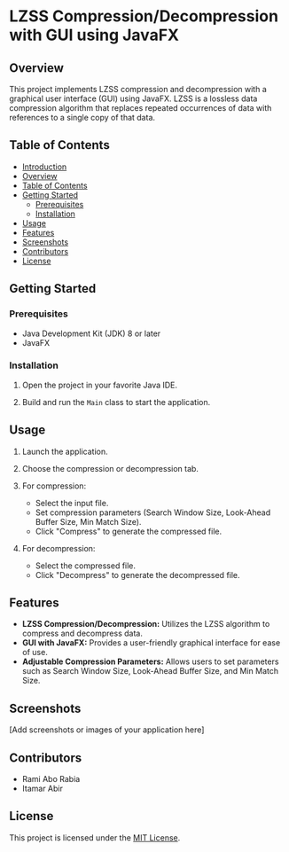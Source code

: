 # LZSS Compression/Decompression with GUI using JavaFX

## Overview

This project implements LZSS compression and decompression with a graphical user interface (GUI) using JavaFX. LZSS is a lossless data compression algorithm that replaces repeated occurrences of data with references to a single copy of that data.

## Table of Contents

- [Introduction](#lzss-compressiondecompression-with-gui-using-javafx)
- [Overview](#overview)
- [Table of Contents](#table-of-contents)
- [Getting Started](#getting-started)
  - [Prerequisites](#prerequisites)
  - [Installation](#installation)
- [Usage](#usage)
- [Features](#features)
- [Screenshots](#screenshots)
- [Contributors](#contributors)
- [License](#license)

## Getting Started

### Prerequisites

- Java Development Kit (JDK) 8 or later
- JavaFX

### Installation

1. Open the project in your favorite Java IDE.

2. Build and run the `Main` class to start the application.

## Usage

1. Launch the application.

2. Choose the compression or decompression tab.

3. For compression:
   - Select the input file.
   - Set compression parameters (Search Window Size, Look-Ahead Buffer Size, Min Match Size).
   - Click "Compress" to generate the compressed file.

4. For decompression:
   - Select the compressed file.
   - Click "Decompress" to generate the decompressed file.

## Features

- **LZSS Compression/Decompression:** Utilizes the LZSS algorithm to compress and decompress data.
- **GUI with JavaFX:** Provides a user-friendly graphical interface for ease of use.
- **Adjustable Compression Parameters:** Allows users to set parameters such as Search Window Size, Look-Ahead Buffer Size, and Min Match Size.

## Screenshots

[Add screenshots or images of your application here]

## Contributors

- Rami Abo Rabia
- Itamar Abir

## License

This project is licensed under the [MIT License](LICENSE).

